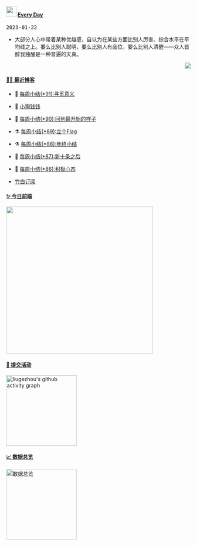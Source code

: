 <!--Start-->
 <h4> <img src="https://emojis.slackmojis.com/emojis/images/1621024394/39092/cat-roll.gif?1621024394" width="28" /> <a href="https://github.com/liugezhou/liugezhou/blob/master/quotations.md"> Every Day</a></h4>

<kbd>2023-01-22</kbd>

- 大部分人心中带着某种优越感，自认为在某些方面比别人厉害、综合水平在平均线之上。要么比别人聪明，要么比别人有品位，要么比别人清醒——众人皆醉我独醒是一种普遍的天真。  

<p align="right">
<img src="https://visitor-badge.glitch.me/badge?page_id=liugezhou.liugezhou" />
</p>
<!--End-->

#### [ 🧑‍💻 最近博客](https://blog.liugezhou.online)
<!-- 
<img align='right' src="https://wiki.eryajf.net/img/dengxia.gif" width="330" /> -->

<!-- BLOG-POST-LIST:START -->
- 🦆 [每周小结&lpar;*91&rpar;:寻觅意义](https://blog.liugezhou.online/202302-No91/) 

- 🧰 [小狗钱钱](https://blog.liugezhou.online/read004-%E5%B0%8F%E7%8B%97%E9%92%B1%E9%92%B1/) 

- 🤩 [每周小结&lpar;*90&rpar;:回到最开始的样子](https://blog.liugezhou.online/202301-No90/) 

- ⚗️ [每周小结&lpar;*89&rpar;:立个Flag](https://blog.liugezhou.online/202252-No89/) 

- ⚗️ [每周小结&lpar;*88&rpar;:年终小结](https://blog.liugezhou.online/202251-No88/) 

- 🌊 [每周小结&lpar;*87&rpar;:新十条之后](https://blog.liugezhou.online/202250-No87/) 

- 🧰 [每周小结&lpar;*86&rpar;:积极心态](https://blog.liugezhou.online/202249-No86/) 
<!-- BLOG-POST-LIST:END -->
- [竹白订阅](https://zhouzhou.zhubai.love)

#### [ ✨ 今日前端](https://day.liugezhou.online)
<image src="https://cdn.staticaly.com/gh/liugezhou/image@master/day/today.png" height="400px"/>

#### [ 🧐 提交活动]()
  <img alt="liugezhou's github activity graph" src="https://github-readme-activity-graph.cyclic.app/graph?username=liugezhou&bg_color=040109&color=3b9767&line=4c9e86&point=57d016&area=true&hide_border=true)](https://github.com/ashutosh00710/github-readme-activity-graph" height="192px" />

#### [ 📈 数据总览]()
<a href="https://github.com/liugezhou" target="_blank">
  <img alt="数据总览" src="https://denvercoder1-github-readme-stats.vercel.app/api/?username=liugezhou&show_icons=true&count_private=true&theme=react&hide_border=true&bg_color=1F222E&title_color=F85D7F&icon_color=F8D866" height="192px" />
</a>








